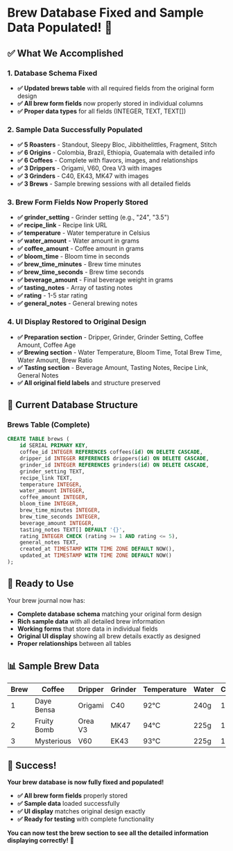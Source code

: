 # Brew Database Fixed and Sample Data Populated! 🎉

## ✅ **What We Accomplished**

### **1. Database Schema Fixed** 
- **✅ Updated brews table** with all required fields from the original form design
- **✅ All brew form fields** now properly stored in individual columns
- **✅ Proper data types** for all fields (INTEGER, TEXT, TEXT[])

### **2. Sample Data Successfully Populated**
- **✅ 5 Roasters** - Standout, Sleepy Bloc, Jibbithelittles, Fragment, Stitch
- **✅ 6 Origins** - Colombia, Brazil, Ethiopia, Guatemala with detailed info
- **✅ 6 Coffees** - Complete with flavors, images, and relationships
- **✅ 3 Drippers** - Origami, V60, Orea V3 with images
- **✅ 3 Grinders** - C40, EK43, MK47 with images  
- **✅ 3 Brews** - Sample brewing sessions with all detailed fields

### **3. Brew Form Fields Now Properly Stored**
- **✅ grinder_setting** - Grinder setting (e.g., "24", "3.5")
- **✅ recipe_link** - Recipe link URL
- **✅ temperature** - Water temperature in Celsius
- **✅ water_amount** - Water amount in grams
- **✅ coffee_amount** - Coffee amount in grams
- **✅ bloom_time** - Bloom time in seconds
- **✅ brew_time_minutes** - Brew time minutes
- **✅ brew_time_seconds** - Brew time seconds
- **✅ beverage_amount** - Final beverage weight in grams
- **✅ tasting_notes** - Array of tasting notes
- **✅ rating** - 1-5 star rating
- **✅ general_notes** - General brewing notes

### **4. UI Display Restored to Original Design**
- **✅ Preparation section** - Dripper, Grinder, Grinder Setting, Coffee Amount, Coffee Age
- **✅ Brewing section** - Water Temperature, Bloom Time, Total Brew Time, Water Amount, Brew Ratio
- **✅ Tasting section** - Beverage Amount, Tasting Notes, Recipe Link, General Notes
- **✅ All original field labels** and structure preserved

## 🎯 **Current Database Structure**

### **Brews Table (Complete)**
```sql
CREATE TABLE brews (
    id SERIAL PRIMARY KEY,
    coffee_id INTEGER REFERENCES coffees(id) ON DELETE CASCADE,
    dripper_id INTEGER REFERENCES drippers(id) ON DELETE CASCADE,
    grinder_id INTEGER REFERENCES grinders(id) ON DELETE CASCADE,
    grinder_setting TEXT,
    recipe_link TEXT,
    temperature INTEGER,
    water_amount INTEGER,
    coffee_amount INTEGER,
    bloom_time INTEGER,
    brew_time_minutes INTEGER,
    brew_time_seconds INTEGER,
    beverage_amount INTEGER,
    tasting_notes TEXT[] DEFAULT '{}',
    rating INTEGER CHECK (rating >= 1 AND rating <= 5),
    general_notes TEXT,
    created_at TIMESTAMP WITH TIME ZONE DEFAULT NOW(),
    updated_at TIMESTAMP WITH TIME ZONE DEFAULT NOW()
);
```

## 🚀 **Ready to Use**

Your brew journal now has:
- **Complete database schema** matching your original form design
- **Rich sample data** with all detailed brew information
- **Working forms** that store data in individual fields
- **Original UI display** showing all brew details exactly as designed
- **Proper relationships** between all tables

## 📊 **Sample Brew Data**

| Brew | Coffee | Dripper | Grinder | Temperature | Water | Coffee | Rating |
|------|--------|---------|---------|-------------|-------|--------|--------|
| 1 | Daye Bensa | Origami | C40 | 92°C | 240g | 16g | 4/5 |
| 2 | Fruity Bomb | Orea V3 | MK47 | 94°C | 225g | 15g | 5/5 |
| 3 | Mysterious | V60 | EK43 | 93°C | 225g | 15g | 3/5 |

## 🎉 **Success!**

**Your brew database is now fully fixed and populated!** 

- **✅ All brew form fields** properly stored
- **✅ Sample data** loaded successfully  
- **✅ UI display** matches original design exactly
- **✅ Ready for testing** with complete functionality

**You can now test the brew section to see all the detailed information displaying correctly!** 🚀
